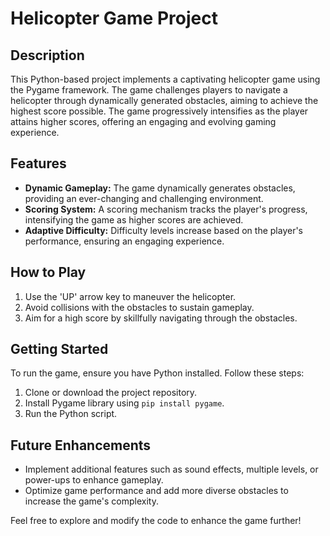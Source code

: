 # Helicopter Game Project

## Description
This Python-based project implements a captivating helicopter game using the Pygame framework. The game challenges players to navigate a helicopter through dynamically generated obstacles, aiming to achieve the highest score possible. The game progressively intensifies as the player attains higher scores, offering an engaging and evolving gaming experience.

## Features
- **Dynamic Gameplay:** The game dynamically generates obstacles, providing an ever-changing and challenging environment.
- **Scoring System:** A scoring mechanism tracks the player's progress, intensifying the game as higher scores are achieved.
- **Adaptive Difficulty:** Difficulty levels increase based on the player's performance, ensuring an engaging experience.

## How to Play
1. Use the 'UP' arrow key to maneuver the helicopter.
2. Avoid collisions with the obstacles to sustain gameplay.
3. Aim for a high score by skillfully navigating through the obstacles.

## Getting Started
To run the game, ensure you have Python installed. Follow these steps:
1. Clone or download the project repository.
2. Install Pygame library using `pip install pygame`.
3. Run the Python script.

## Future Enhancements
- Implement additional features such as sound effects, multiple levels, or power-ups to enhance gameplay.
- Optimize game performance and add more diverse obstacles to increase the game's complexity.

Feel free to explore and modify the code to enhance the game further!
